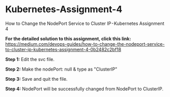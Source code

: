 # Kubernetes-Assignment-4
How to Change the NodePort Service to Cluster IP - Kubernetes Assignment 4

**For the detailed solution to this assignment, click this link:** https://medium.com/devops-guides/how-to-change-the-nodeport-service-to-cluster-ip-kubernetes-assignment-4-0b2482c2bf18

**Step 1:** Edit the svc file.

**Step 2:** Make the nodePort: null & type as "ClusterIP"

**Step 3:** Save and quit the file.

**Step 4:** NodePort will be successfully changed from NodePort to ClusterIP.

